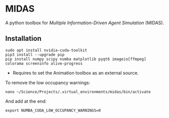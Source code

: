 # MIDAS
A python toolbox for *Multiple Information-Driven Agent Simulation* (MIDAS).

## Installation

```
sudo apt install nvidia-cuda-toolkit
pip3 install --upgrade pip
pip install numpy scipy numba matplotlib pyqt6 imageio[ffmpeg] colorama screeninfo alive-progress
```

+ Requires to set the Animation toolbox as an external source.

To remove the low occupancy warnings:

```
nano ~/Science/Projects/.virtual_environments/midas/bin/activate
```

And add at the end:

```
export NUMBA_CUDA_LOW_OCCUPANCY_WARNINGS=0
```
